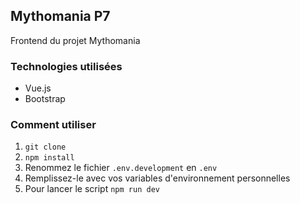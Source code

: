 
## Mythomania P7

Frontend du projet Mythomania

### Technologies utilisées

- Vue.js
- Bootstrap

### Comment utiliser

1. `git clone` 
2. `npm install`
3. Renommez le fichier `.env.development` en `.env`
4. Remplissez-le avec vos variables d'environnement personnelles
5. Pour lancer le script `npm run dev`